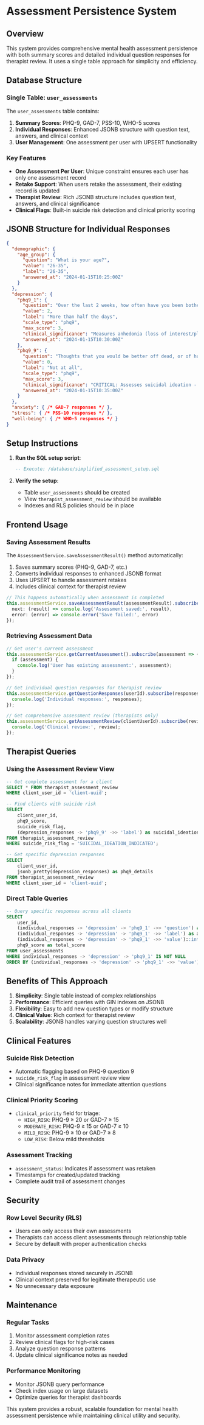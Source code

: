 # Assessment Persistence System

## Overview

This system provides comprehensive mental health assessment persistence with both summary scores and detailed individual question responses for therapist review. It uses a single table approach for simplicity and efficiency.

## Database Structure

### Single Table: `user_assessments`

The `user_assessments` table contains:

1. **Summary Scores**: PHQ-9, GAD-7, PSS-10, WHO-5 scores
2. **Individual Responses**: Enhanced JSONB structure with question text, answers, and clinical context
3. **User Management**: One assessment per user with UPSERT functionality

### Key Features

- **One Assessment Per User**: Unique constraint ensures each user has only one assessment record
- **Retake Support**: When users retake the assessment, their existing record is updated
- **Therapist Review**: Rich JSONB structure includes question text, answers, and clinical significance
- **Clinical Flags**: Built-in suicide risk detection and clinical priority scoring

## JSONB Structure for Individual Responses

```json
{
  "demographic": {
    "age_group": {
      "question": "What is your age?",
      "value": "26-35",
      "label": "26-35",
      "answered_at": "2024-01-15T10:25:00Z"
    }
  },
  "depression": {
    "phq9_1": {
      "question": "Over the last 2 weeks, how often have you been bothered by little interest or pleasure in doing things?",
      "value": 2,
      "label": "More than half the days",
      "scale_type": "phq9",
      "max_score": 3,
      "clinical_significance": "Measures anhedonia (loss of interest/pleasure), core symptom of depression",
      "answered_at": "2024-01-15T10:30:00Z"
    },
    "phq9_9": {
      "question": "Thoughts that you would be better off dead, or of hurting yourself?",
      "value": 0,
      "label": "Not at all",
      "scale_type": "phq9",
      "max_score": 3,
      "clinical_significance": "CRITICAL: Assesses suicidal ideation - requires immediate clinical attention if > 0",
      "answered_at": "2024-01-15T10:35:00Z"
    }
  },
  "anxiety": { /* GAD-7 responses */ },
  "stress": { /* PSS-10 responses */ },
  "well-being": { /* WHO-5 responses */ }
}
```

## Setup Instructions

1. **Run the SQL setup script**:
   ```sql
   -- Execute: /database/simplified_assessment_setup.sql
   ```

2. **Verify the setup**:
   - Table `user_assessments` should be created
   - View `therapist_assessment_review` should be available
   - Indexes and RLS policies should be in place

## Frontend Usage

### Saving Assessment Results

The `AssessmentService.saveAssessmentResult()` method automatically:

1. Saves summary scores (PHQ-9, GAD-7, etc.)
2. Converts individual responses to enhanced JSONB format
3. Uses UPSERT to handle assessment retakes
4. Includes clinical context for therapist review

```typescript
// This happens automatically when assessment is completed
this.assessmentService.saveAssessmentResult(assessmentResult).subscribe({
  next: (result) => console.log('Assessment saved:', result),
  error: (error) => console.error('Save failed:', error)
});
```

### Retrieving Assessment Data

```typescript
// Get user's current assessment
this.assessmentService.getCurrentAssessment().subscribe(assessment => {
  if (assessment) {
    console.log('User has existing assessment:', assessment);
  }
});

// Get individual question responses for therapist review
this.assessmentService.getQuestionResponses(userId).subscribe(responses => {
  console.log('Individual responses:', responses);
});

// Get comprehensive assessment review (therapists only)
this.assessmentService.getAssessmentReview(clientUserId).subscribe(review => {
  console.log('Clinical review:', review);
});
```

## Therapist Queries

### Using the Assessment Review View

```sql
-- Get complete assessment for a client
SELECT * FROM therapist_assessment_review 
WHERE client_user_id = 'client-uuid';

-- Find clients with suicide risk
SELECT 
    client_user_id,
    phq9_score,
    suicide_risk_flag,
    (depression_responses -> 'phq9_9' ->> 'label') as suicidal_ideation_response
FROM therapist_assessment_review 
WHERE suicide_risk_flag = 'SUICIDAL_IDEATION_INDICATED';

-- Get specific depression responses
SELECT 
    client_user_id,
    jsonb_pretty(depression_responses) as phq9_details
FROM therapist_assessment_review 
WHERE client_user_id = 'client-uuid';
```

### Direct Table Queries

```sql
-- Query specific responses across all clients
SELECT 
    user_id,
    (individual_responses -> 'depression' -> 'phq9_1' ->> 'question') as question,
    (individual_responses -> 'depression' -> 'phq9_1' ->> 'label') as answer,
    (individual_responses -> 'depression' -> 'phq9_1' ->> 'value')::int as score,
    phq9_score as total_score
FROM user_assessments 
WHERE individual_responses -> 'depression' -> 'phq9_1' IS NOT NULL
ORDER BY (individual_responses -> 'depression' -> 'phq9_1' ->> 'value')::int DESC;
```

## Benefits of This Approach

1. **Simplicity**: Single table instead of complex relationships
2. **Performance**: Efficient queries with GIN indexes on JSONB
3. **Flexibility**: Easy to add new question types or modify structure
4. **Clinical Value**: Rich context for therapist review
5. **Scalability**: JSONB handles varying question structures well

## Clinical Features

### Suicide Risk Detection
- Automatic flagging based on PHQ-9 question 9
- `suicide_risk_flag` in assessment review view
- Clinical significance notes for immediate attention questions

### Clinical Priority Scoring
- `clinical_priority` field for triage:
  - `HIGH_RISK`: PHQ-9 ≥ 20 or GAD-7 ≥ 15
  - `MODERATE_RISK`: PHQ-9 ≥ 15 or GAD-7 ≥ 10  
  - `MILD_RISK`: PHQ-9 ≥ 10 or GAD-7 ≥ 8
  - `LOW_RISK`: Below mild thresholds

### Assessment Tracking
- `assessment_status`: Indicates if assessment was retaken
- Timestamps for created/updated tracking
- Complete audit trail of assessment changes

## Security

### Row Level Security (RLS)
- Users can only access their own assessments
- Therapists can access client assessments through relationship table
- Secure by default with proper authentication checks

### Data Privacy
- Individual responses stored securely in JSONB
- Clinical context preserved for legitimate therapeutic use
- No unnecessary data exposure

## Maintenance

### Regular Tasks
1. Monitor assessment completion rates
2. Review clinical flags for high-risk cases
3. Analyze question response patterns
4. Update clinical significance notes as needed

### Performance Monitoring
- Monitor JSONB query performance
- Check index usage on large datasets
- Optimize queries for therapist dashboards

This system provides a robust, scalable foundation for mental health assessment persistence while maintaining clinical utility and security.